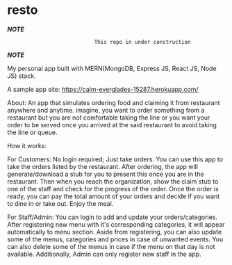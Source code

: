 # resto

*********************************************NOTE*********************************************

                                This repo in under construction
                                
*********************************************NOTE*********************************************

My personal app built with MERN(MongoDB, Express JS, React JS, Node JS) stack.

A sample app site: https://calm-everglades-15287.herokuapp.com/

About:
An app that simulates ordering food and claiming it from restaurant anywhere and anytime. imagine, you want to order something from a restaurant but you are not comfortable taking the line or you want your order to be served once you arrived at the said restaurant to avoid taking the line or queue.

How it works:

For Customers:
No login required; Just take orders.
You can use this app to take the orders listed by the restaurant.
After ordering, the app will generate/download a stub for you to present this once you are in the restaurant.
Then when you reach the organization, show the claim stub to one of the staff and check for the progress of the order.
Once the order is ready, you can pay the total amount of your orders and decide if you want to dine in or take out.
Enjoy the meal.

For Staff/Admin:
You can login to add and update your orders/categories.
After registering new menu with it's corresponding categories, it will appear automatically to menu section.
Aside from registering, you can also update some of the menus, categories and prices in case of unwanted events.
You can also delete some of the menus in case if the menu on that day is not available.
Additionally, Admin can only register new staff in the app.
